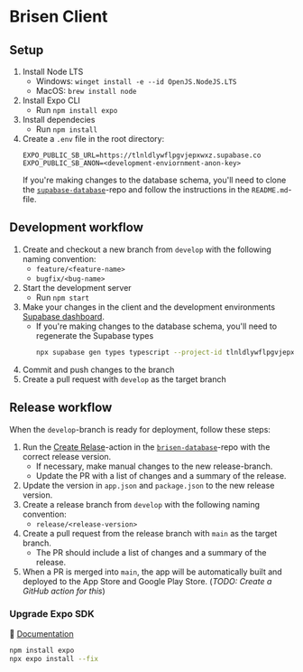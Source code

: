 # Brisen Client

## Setup
1. Install Node LTS
    - Windows: `winget install -e --id OpenJS.NodeJS.LTS`
    - MacOS: `brew install node`
1. Install Expo CLI
    - Run `npm install expo`
1. Install dependecies
    - Run `npm install`
1. Create a `.env` file in the root directory:
    ```env
    EXPO_PUBLIC_SB_URL=https://tlnldlywflpgvjepxwxz.supabase.co
    EXPO_PUBLIC_SB_ANON=<development-enviornment-anon-key>
    ```
    If you're making changes to the database schema, you'll need to clone the [`supabase-database`](https://github.com/brisen-app/brisen-database)-repo and follow the instructions in the `README.md`-file.

## Development workflow
1. Create and checkout a new branch from `develop` with the following naming convention:
    - `feature/<feature-name>`
    - `bugfix/<bug-name>`
1. Start the development server
    - Run `npm start`
1. Make your changes in the client and the development environments [Supabase dashboard](https://supabase.com/dashboard/project/tlnldlywflpgvjepxwxz).
    - If you're making changes to the database schema, you'll need to regenerate the Supabase types
        ```bash
        npx supabase gen types typescript --project-id tlnldlywflpgvjepxwxz --schema public > types/supabase.ts
        ```
1. Commit and push changes to the branch
1. Create a pull request with `develop` as the target branch

## Release workflow
When the `develop`-branch is ready for deployment, follow these steps:
1. Run the [Create Relase](https://github.com/brisen-app/brisen-database/actions/workflows/create-release.yaml)-action in the [`brisen-database`](https://github.com/brisen-app/brisen-database)-repo with the correct release version.
    - If necessary, make manual changes to the new release-branch.
    - Update the PR with a list of changes and a summary of the release.
1. Update the version in `app.json` and `package.json` to the new release version.
1. Create a release branch from `develop` with the following naming convention:
    - `release/<release-version>`
1. Create a pull request from the release branch with `main` as the target branch.
    - The PR should include a list of changes and a summary of the release.
1. When a PR is merged into `main`, the app will be automatically built and deployed to the App Store and Google Play Store. (*TODO: Create a GitHub action for this*)

### Upgrade Expo SDK
🔗 [Documentation](https://docs.expo.dev/workflow/upgrading-expo-sdk-walkthrough/)
```bash
npm install expo
npx expo install --fix
```
